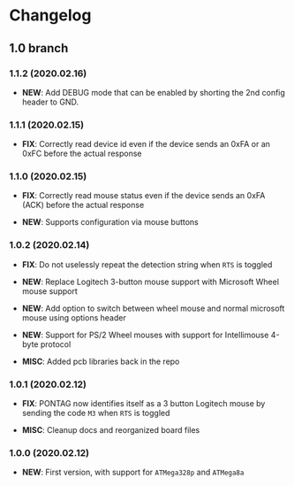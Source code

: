 # Changelog
## 1.0 branch
### 1.1.2 (2020.02.16)
- **NEW**: Add DEBUG mode that can be enabled by shorting the 2nd config header to GND.

### 1.1.1 (2020.02.15)
- **FIX**: Correctly read device id even if the device sends an 0xFA or an 0xFC before the actual response

### 1.1.0 (2020.02.15)
- **FIX**: Correctly read mouse status even if the device sends an 0xFA (ACK) before the actual response

- **NEW**: Supports configuration via mouse buttons

### 1.0.2 (2020.02.14)
- **FIX**: Do not uselessly repeat the detection string when `RTS` is toggled

- **NEW**: Replace Logitech 3-button mouse support with Microsoft Wheel mouse support
- **NEW**: Add option to switch between wheel mouse and normal microsoft mouse using options header
- **NEW**: Support for PS/2 Wheel mouses with support for Intellimouse 4-byte protocol

- **MISC**: Added pcb libraries back in the repo

### 1.0.1 (2020.02.12)
- **FIX**: PONTAG now identifies itself as a 3 button Logitech mouse by sending the code `M3` when `RTS` is toggled

- **MISC**: Cleanup docs and reorganized board files

### 1.0.0 (2020.02.12)
- **NEW**: First version, with support for `ATMega328p` and `ATMega8a`

